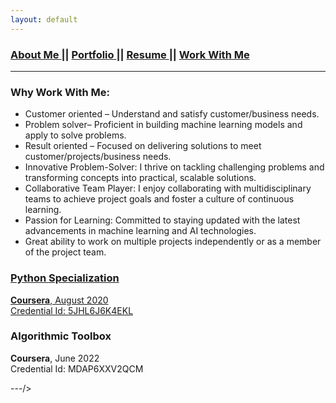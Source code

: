 ```yaml
---
layout: default
---
```

### [About Me ](./index.md) || [Portfolio ](./portfolios.md) || [Resume ](./resume.md) || [Work With Me ](./workwithme.md)
***
<div class="card">
  <h3>Why Work With Me:</h3>
  <ul>
    <li>Customer oriented – Understand and satisfy customer/business needs.</li>
    <li>Problem solver– Proficient in building machine learning models and apply to solve problems.</li>
    <li>Result oriented – Focused on delivering solutions to meet customer/projects/business needs.</li>
    <li>Innovative Problem-Solver: I thrive on tackling challenging problems and transforming concepts into practical, scalable solutions.</li>
    <li>Collaborative Team Player: I enjoy collaborating with multidisciplinary teams to achieve project goals and foster a culture of continuous learning.</li>
    <li>Passion for Learning: Committed to staying updated with the latest advancements in machine learning and AI technologies.</li>
    <li>Great ability to work on multiple projects independently or as a member of the project team.</li>
  </ul>
  <a href="https://www.google.com</a>
</div>
<---
<div class="card">
  <h3>Python Specialization</h3>
  <p><b>Coursera</b>, August 2020<br>
  Credential Id: 5JHL6J6K4EKL</p>
  <a href="https://www.coursera.org/account/accomplishments/specialization/certificate/5JHL6J6K4EKL"><span class="card-link-spanner"></span></a>
</div>

<div class="card">
  <h3>Algorithmic Toolbox</h3>
  <p><b>Coursera</b>, June 2022<br>
  Credential Id: MDAP6XXV2QCM</p>
  <a href="https://www.coursera.org/account/accomplishments/certificate/MDAP6XXV2QCM"><span class="card-link-spanner"></span></a>
</div>
---/>
